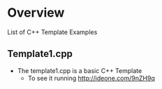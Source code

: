 
# Overview 

List of C++ Template Examples 

## Template1.cpp 

- The template1.cpp is a basic C++ Template 
  - To see it running http://ideone.com/9nZH9q
  

  
  
  
